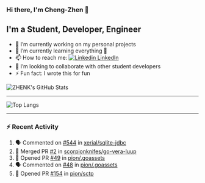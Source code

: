 ### Hi there, I'm Cheng-Zhen 👋

## I'm a Student, Developer, Engineer
- 🔭 I’m currently working on my personal projects
- 🌱 I’m currently learning everything 🤣
- 📫 How to reach me: [![Linkedin](https://i.stack.imgur.com/gVE0j.png) LinkedIn](https://www.linkedin.com/in/chengzhenyang/)
- 👯 I’m looking to collaborate with other student developers
- ⚡ Fun fact: I wrote this for fun


![ZHENK's GitHub Stats](https://github-readme-stats.vercel.app/api?username=scorpionknifes&show_icons=true&count_private=true&theme=dracula)


---

![Top Langs](https://github-readme-stats.vercel.app/api/top-langs/?username=scorpionknifes&layout=compact&theme=dracula&card_width=446)

---

### :zap: Recent Activity

<!--START_SECTION:activity-->
1. 🗣 Commented on [#544](https://github.com/xerial/sqlite-jdbc/issues/544) in [xerial/sqlite-jdbc](https://github.com/xerial/sqlite-jdbc)
2. 🎉 Merged PR [#2](https://github.com/scorpionknifes/go-vera-luup/pull/2) in [scorpionknifes/go-vera-luup](https://github.com/scorpionknifes/go-vera-luup)
3. 💪 Opened PR [#49](https://github.com/pion/.goassets/pull/49) in [pion/.goassets](https://github.com/pion/.goassets)
4. 🗣 Commented on [#48](https://github.com/pion/.goassets/issues/48) in [pion/.goassets](https://github.com/pion/.goassets)
5. 💪 Opened PR [#154](https://github.com/pion/sctp/pull/154) in [pion/sctp](https://github.com/pion/sctp)
<!--END_SECTION:activity-->
